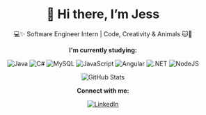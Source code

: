 # <div align="center">👋 Hi there, I’m Jess</div>
<div align="center"> 💻✨ Software Engineer Intern | Code, Creativity & Animals 🐱🐾 </div>


**<div align="center">I'm currently studying:</div>**

<div align="center">

![Java](https://img.shields.io/badge/Java-ffb6c1?style=for-the-badge&logo=openjdk&logoColor=000)
![C#](https://img.shields.io/badge/C%23-ffb6c1?style=for-the-badge&logo=c-sharp&logoColor=000)
![MySQL](https://img.shields.io/badge/MySQL-ffb6c1?style=for-the-badge&logo=mysql&logoColor=000)
![JavaScript](https://img.shields.io/badge/JavaScript-ffb6c1?style=for-the-badge&logo=javascript&logoColor=000)
![Angular](https://img.shields.io/badge/Angular-ffb6c1?style=for-the-badge&logo=angular&logoColor=000)
![.NET](https://img.shields.io/badge/.NET-ffb6c1?style=for-the-badge&logo=.net&logoColor=000)
![NodeJS](https://img.shields.io/badge/Node.js-ffb6c1?style=for-the-badge&logo=node.js&logoColor=000)

</div>



<div align="center">

![GitHub Stats](https://github-readme-stats.vercel.app/api?username=jesschuck&theme=transparent&bg_color=ffb6c1&border_color=000&show_icons=true&icon_color=000&title_color=000&text_color000)

</div>

**<div align="center"> Connect with me:</div>**

<div align="center"> 
 
[![LinkedIn](https://img.shields.io/badge/LinkedIn-ffb6c1?style=for-the-badge&logo=linkedin&logoColor=000)](https://www.linkedin.com/in/j%C3%A9ssica-schuck/)

</div>






<!---
Jesschuck/Jesschuck is a ✨ special ✨ repository because its `README.md` (this file) appears on your GitHub profile.
You can click the Preview link to take a look at your changes.
--->
